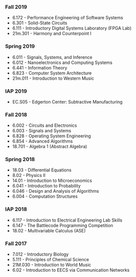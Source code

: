### Fall 2019
 - 6.172 - Performance Engineering of Software Systems
 - 6.301 - Solid-State Circuits
 - 6.111 - Introductory Digital Systems Laboratory (FPGA Lab)
 - 21m.301 - Harmony and Counterpoint I
### Spring 2019
 - 6.011 - Signals, Systems, and Inference
 - 6.012 - Nanoelectronics and Computing Systems
 - 6.441 - Information Theory
 - 6.823 - Computer System Architecture
 - 21m.011 - Introduction to Western Music
### IAP 2019
 - EC.S05 - Edgerton Center: Subtractive Manufacturing
### Fall 2018
 - 6.002 - Circuits and Electronics
 - 6.003 - Signals and Systems
 - 6.828 - Operating System Engineering
 - 6.854 - Advanced Algorithms
 - 18.701 - Algebra 1 (Abstract Algebra)
### Spring 2018
 - 18.03 - Differential Equations
 - 8.02 - Physics II
 - 14.01 - Introduction to Microeconomics
 - 6.041 - Introduction to Probability
 - 6.046 - Design and Analysis of Algorithms
 - 6.004 - Computation Structures
### IAP 2018
 - 6.117 - Introduction to Electrical Engineering Lab Skills
 - 6.147 - The Battlecode Programming Competition
 - 18.02 - Multivariable Calculus (ASE)
### Fall 2017
 - 7.012 - Introductory Biology
 - 5.111 - Principles of Chemical Science
 - 21M.030 - Introduction to World Music
 - 6.02 - Introduction to EECS via Communication Networks
